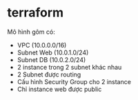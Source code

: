 # terraform
Mô hình gôm có:
- VPC (10.0.0.0/16)
- Subnet Web (10.0.1.0/24)
- Subnet DB (10.0.2.0/24)
- 2 instance trong 2 subnet khác nhau
- 2 Subnet được routing
- Cấu hình Security Group cho 2 instance
- Chỉ instance web được public
